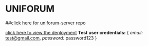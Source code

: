 # UNIFORUM
##[click here for uniforum-server repo](https://github.com/andr3wxu/uniforum-server)

[click here to view the deployment](http://uniforum-client.s3-website-us-east-1.amazonaws.com/)
**Test user credentials:** { *email:* test@gmail.com, *password:* password123 }
